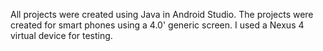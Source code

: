 All projects were created using Java in Android Studio. The projects were created for smart phones using a 4.0' generic screen. I used a Nexus 4 virtual device for testing.